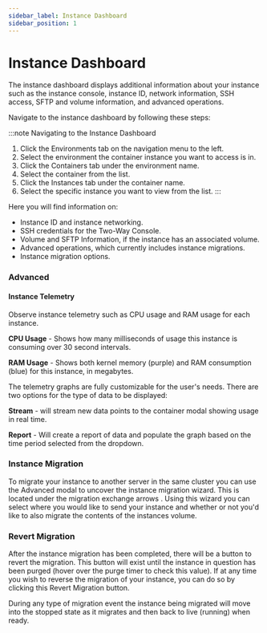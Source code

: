 ```yaml
---
sidebar_label: Instance Dashboard
sidebar_position: 1
---
```


# Instance Dashboard

The instance dashboard displays additional information about your instance such as the instance console, instance ID, network information, SSH access, SFTP and volume information, and advanced operations.

Navigate to the instance dashboard by following these steps:

:::note Navigating to the Instance Dashboard
1. Click the Environments tab on the navigation menu to the left.
2. Select the environment the container instance you want to access is in.
3. Click the Containers tab under the environment name.
4. Select the container from the list.
5. Click the Instances tab under the container name.
6. Select the specific instance you want to view from the list.
:::

Here you will find information on:

* Instance ID and instance networking.
* SSH credentials for the Two-Way Console.
* Volume and SFTP Information, if the instance has an associated volume.
* Advanced operations, which currently includes instance migrations.
* Instance migration options.


### Advanced

#### Instance Telemetry
Observe instance telemetry such as CPU usage and RAM usage for each instance.

**CPU Usage** - Shows how many milliseconds of usage this instance is consuming over 30 second intervals.

**RAM Usage** - Shows both kernel memory (purple) and RAM consumption (blue) for this instance, in megabytes.

The telemetry graphs are fully customizable for the user's needs. There are two options for the type of data to be displayed:

**Stream** - will stream new data points to the container modal showing usage in real time.

**Report** - Will create a report of data and populate the graph based on the time period selected from the dropdown. 


### Instance Migration
To migrate your instance to another server in the same cluster you can use the Advanced modal to uncover the instance migration wizard. This is located under the migration exchange arrows   .  Using this wizard you can select where you would like to send your instance and whether or not you'd like to also migrate the contents of the instances volume.

### Revert Migration
After the instance migration has been completed, there will be a button to revert the migration. This button will exist until the instance in question has been purged (hover over the purge timer to check this value). If at any time you wish to reverse the migration of your instance, you can do so by clicking this Revert Migration button.

During any type of migration event the instance being migrated will move into the stopped state as it migrates and then back to live (running) when ready.